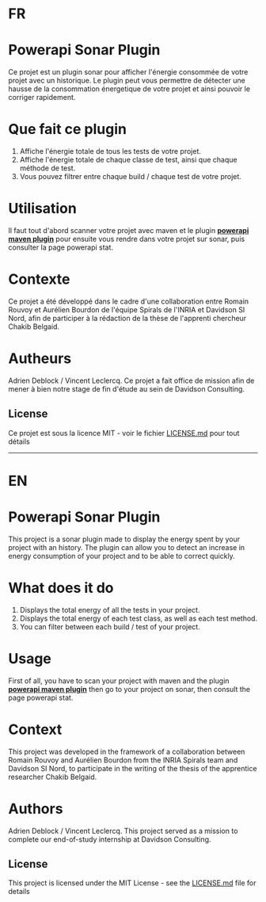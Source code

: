 # FR


# Powerapi Sonar Plugin

Ce projet est un plugin sonar pour afficher l'énergie consommée de votre projet avec un historique. Le plugin peut vous permettre de détecter une hausse de la consommation énergetique de votre projet et ainsi pouvoir le corriger rapidement.

# Que fait ce plugin

1. Affiche l'énergie totale de tous les tests de votre projet.
2. Affiche l'énergie totale de chaque classe de test, ainsi que chaque méthode de test.
3. Vous pouvez filtrer entre chaque build / chaque test de votre projet. 

# Utilisation

Il faut tout d'abord scanner votre projet avec maven et le plugin **[powerapi maven plugin](https://github.com/adrien1251/powerapiMavenPlugin)** pour ensuite vous rendre dans votre projet sur sonar, puis consulter la page powerapi stat. 

# Contexte

Ce projet a été développé dans le cadre d'une collaboration entre Romain Rouvoy et Aurélien Bourdon de l'équipe Spirals de l'INRIA et Davidson SI Nord, afin de participer à la rédaction de la thèse de l'apprenti chercheur Chakib Belgaid.

# Autheurs

Adrien Deblock / Vincent Leclercq.
Ce projet a fait office de mission afin de mener à bien notre stage de fin d'étude au sein de Davidson Consulting.

## License

Ce projet est sous la licence MIT - voir le fichier [LICENSE.md](LICENSE.md) pour tout détails

------------------------------------------
# EN

# Powerapi Sonar Plugin 

This project is a sonar plugin made to display the energy spent by your project with an history. The plugin can allow you to detect an increase in energy consumption of your project and to be able to correct quickly.

# What does it do

1. Displays the total energy of all the tests in your project.
2. Displays the total energy of each test class, as well as each test method.
3. You can filter between each build / test of your project.

# Usage

First of all, you have to scan your project with maven and the plugin **[powerapi maven plugin](https://github.com/adrien1251/powerapiMavenPlugin)** then go to your project on sonar, then consult the page powerapi stat.


# Context

This project was developed in the framework of a collaboration between Romain Rouvoy and Aurélien Bourdon from the INRIA Spirals team and Davidson SI Nord, to participate in the writing of the thesis of the apprentice researcher Chakib Belgaid.

# Authors

Adrien Deblock / Vincent Leclercq.
This project served as a mission to complete our end-of-study internship at Davidson Consulting.

## License

This project is licensed under the MIT License - see the [LICENSE.md](LICENSE.md) file for details

